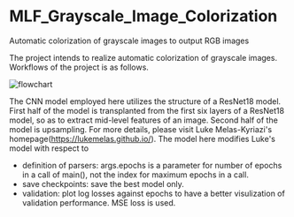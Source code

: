 # MLF_Grayscale_Image_Colorization
Automatic colorization of grayscale images to output RGB images

The project intends to realize automatic colorization of grayscale images. Workflows of the project is as follows.

![flowchart]('./flowchart.png')

The CNN model employed here utilizes the structure of a ResNet18 model. First half of the model is transplanted from the first six layers of a ResNet18 model, so as to extract mid-level features of an image. Second half of the model is upsampling. For more details, please visit Luke Melas-Kyriazi's homepage(https://lukemelas.github.io/). The model here modifies Luke's model with respect to   
+ definition of parsers: args.epochs is a parameter for number of epochs in a call of main(), not the index for maximum epochs in a call.
+ save checkpoints: save the best model only.
+ validation: plot log losses against epochs to have a better visulization of validation performance. MSE loss is used. 
